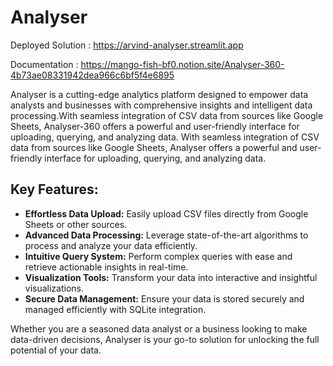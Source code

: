 # Analyser

Deployed Solution :  https://arvind-analyser.streamlit.app

Documentation : https://mango-fish-bf0.notion.site/Analyser-360-4b73ae08331942dea966c6bf5f4e6895

Analyser is a cutting-edge analytics platform designed to empower data analysts and businesses with comprehensive insights and intelligent data processing.With seamless integration of CSV data from sources like Google Sheets, Analyser-360 offers a powerful and user-friendly interface for uploading, querying, and analyzing data.
With seamless integration of CSV data from sources like Google Sheets, Analyser offers a powerful and user-friendly interface for uploading, querying, and analyzing data.

## Key Features:
- **Effortless Data Upload:** Easily upload CSV files directly from Google Sheets or other sources.
- **Advanced Data Processing:** Leverage state-of-the-art algorithms to process and analyze your data efficiently.
- **Intuitive Query System:** Perform complex queries with ease and retrieve actionable insights in real-time.
- **Visualization Tools:** Transform your data into interactive and insightful visualizations.
- **Secure Data Management:** Ensure your data is stored securely and managed efficiently with SQLite integration.

Whether you are a seasoned data analyst or a business looking to make data-driven decisions, Analyser is your go-to solution for unlocking the full potential of your data.
